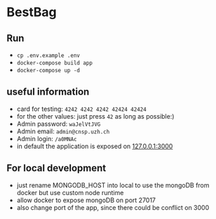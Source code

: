 # BestBag

## Run
- `cp .env.example .env`
- `docker-compose build app`
- `docker-compose up -d`


## useful information
- card for testing: `4242 4242 4242 42424 42424`
- for the other values: just press `42` as long as possible:)
- Admin password: `waJelVtJVG`
- Admin email: `admin@cnsp.uzh.ch`
- Admin login: `/a0MNAc`
- in default the application is exposed on [127.0.0.1:3000](http://127.0.0.1:3000)


## For local development
- just rename MONGODB_HOST into local to use the mongoDB from docker but use custom node runtime
- allow docker to expose mongoDB on port 27017
- also change port of the app, since there could be conflict on 3000
